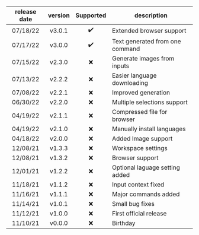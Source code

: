 |release date|version|Supported|description|
|:-:|:-:|:-:|-|
|07/18/22|v3.0.1|✔️|Extended browser support|
|07/17/22|v3.0.0|✔️|Text generated from one command|
|07/15/22|v2.3.0|❌|Generate images from inputs|
|07/13/22|v2.2.2|❌|Easier language downloading|
|07/08/22|v2.2.1|❌|Improved generation|
|06/30/22|v2.2.0|❌|Multiple selections support|
|04/19/22|v2.1.1|❌|Compressed file for browser|
|04/19/22|v2.1.0|❌|Manually install languages|
|04/18/22|v2.0.0|❌|Added Image support|
|12/08/21|v1.3.3|❌|Workspace settings|
|12/08/21|v1.3.2|❌|Browser support|
|12/01/21|v1.2.2|❌|Optional laguage setting added|
|11/18/21|v1.1.2|❌|Input context fixed|
|11/16/21|v1.1.1|❌|Major commands added|
|11/14/21|v1.0.1|❌|Small bug fixes|
|11/12/21|v1.0.0|❌|First official release|
|11/10/21|v0.0.0|❌|Birthday|

<!-- |DATE|VERSION|SUPPORT|DESCRIPTION| -->
<!-- ✔️❌ -->